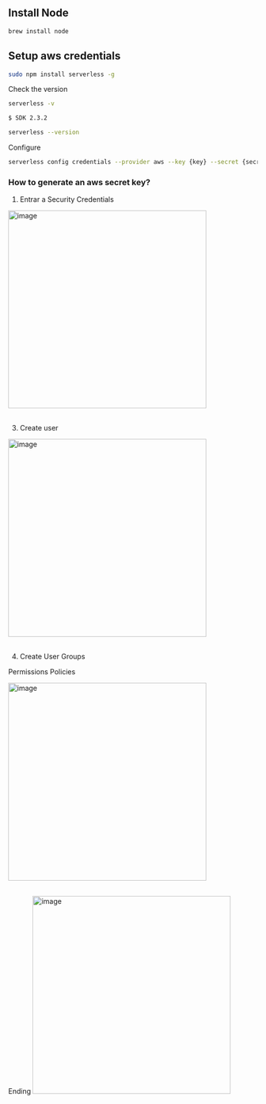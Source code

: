 ## Install Node

```bash
brew install node
```

## Setup aws credentials

```bash
sudo npm install serverless -g
```

Check the version
```bash
serverless -v

$ SDK 2.3.2

serverless --version
```

Configure
```bash
serverless config credentials --provider aws --key {key} --secret {secret}
```

### How to generate an aws secret key?

1. Entrar a Security Credentials
<img width="400" alt="image" src="https://github.com/pabloluceroschneider/node-aws-serverless/assets/43233080/d5ea0f7c-1fca-402f-87b1-4c7062f227d4">
<br /><br />

3. Create user
<img width="400" alt="image" src="https://github.com/pabloluceroschneider/node-aws-serverless/assets/43233080/469e65ae-3224-4dd3-9820-c8151a87716d">
<br /><br />

4. Create User Groups

Permissions Policies

<img width="400" alt="image" src="https://github.com/pabloluceroschneider/node-aws-serverless/assets/43233080/4c084811-7839-4982-bca6-9a810f42487a">
<br /><br />

Ending
<img width="400" alt="image" src="https://github.com/pabloluceroschneider/node-aws-serverless/assets/43233080/1ced9783-48d0-439a-8edf-813a9ac90315">

